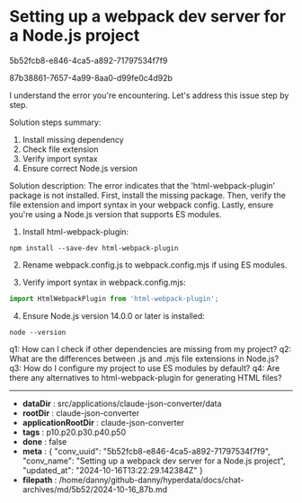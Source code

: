 # Setting up a webpack dev server for a Node.js project

5b52fcb8-e846-4ca5-a892-71797534f7f9

87b38861-7657-4a99-8aa0-d99fe0c4d92b

 I understand the error you're encountering. Let's address this issue step by step.

Solution steps summary:
1. Install missing dependency
2. Check file extension
3. Verify import syntax
4. Ensure correct Node.js version

Solution description:
The error indicates that the 'html-webpack-plugin' package is not installed. First, install the missing package. Then, verify the file extension and import syntax in your webpack config. Lastly, ensure you're using a Node.js version that supports ES modules.

1. Install html-webpack-plugin:
```
npm install --save-dev html-webpack-plugin
```

2. Rename webpack.config.js to webpack.config.mjs if using ES modules.

3. Verify import syntax in webpack.config.mjs:
```javascript
import HtmlWebpackPlugin from 'html-webpack-plugin';
```

4. Ensure Node.js version 14.0.0 or later is installed:
```
node --version
```

q1: How can I check if other dependencies are missing from my project?
q2: What are the differences between .js and .mjs file extensions in Node.js?
q3: How do I configure my project to use ES modules by default?
q4: Are there any alternatives to html-webpack-plugin for generating HTML files?

---

* **dataDir** : src/applications/claude-json-converter/data
* **rootDir** : claude-json-converter
* **applicationRootDir** : claude-json-converter
* **tags** : p10.p20.p30.p40.p50
* **done** : false
* **meta** : {
  "conv_uuid": "5b52fcb8-e846-4ca5-a892-71797534f7f9",
  "conv_name": "Setting up a webpack dev server for a Node.js project",
  "updated_at": "2024-10-16T13:22:29.142384Z"
}
* **filepath** : /home/danny/github-danny/hyperdata/docs/chat-archives/md/5b52/2024-10-16_87b.md